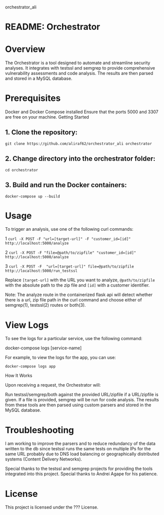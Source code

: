 orchestrator_ali
# README: Orchestrator
# Overview

The Orchestrator is a tool designed to automate and streamline security analyses. It integrates with testssl and semgrep to provide comprehensive vulnerability assessments and code analysis. The results are then parsed and stored in a MySQL database.

# Prerequisites

Docker and Docker Compose installed
Ensure that the ports 5000 and 3307 are free on your machine.
Getting Started

## 1. Clone the repository:
`git clone https://github.com/aliraf62/orchestrator_ali orchestrator`


## 2. Change directory into the orchestrator folder:

`cd orchestrator`


## 3. Build and run the Docker containers:

`docker-compose up --build`


# **Usage**

To trigger an analysis, use one of the following curl commands:

1 `curl -X POST -F "url=[target-url]" -F "customer_id=[id]" http://localhost:5000/analyze`

2 `curl -X POST -F "file=@path/to/zipfile" "customer_id=[id]" http://localhost:5000/analyze`

3 `curl -X POST -F  "url=[target-url]" file=@path/to/zipfile http://localhost:5000/run_testssl`

Replace `[target-url]` with the URL you want to analyze, `@path/to/zipfile` with the absolute path to the zip file and `[id]` with a customer identifier.

Note: The analyze route in the containerized flask api will detect whether there is a url, zip file path in the curl command and choose either of semgrep(1), testssl(2) routes or both(3).

# **View Logs**

To see the logs for a particular service, use the following command:

docker-compose logs [service-name]


For example, to view the logs for the app, you can use:

`docker-compose logs app`

How It Works

Upon receiving a request, the Orchestrator will:

Run testssl/semgrep/both against the provided URL/zipfile if a URL/zipfile is given.
If a file is provided, semgrep will be run for code analysis.
The results from these tools are then parsed using custom parsers and stored in the MySQL database.

# Troubleshooting

I am working to improve the parsers and to reduce redundancy of the data written to the db since testssl runs the same tests on multiple IPs for the same URL probably due to DNS load balancing or geographically distributed systems (Content Delivery Networks).

Special thanks to the testssl and semgrep projects for providing the tools integrated into this project. Special thanks to Andrei Agape for his patience.

# License

This project is licensed under the ??? License. 
